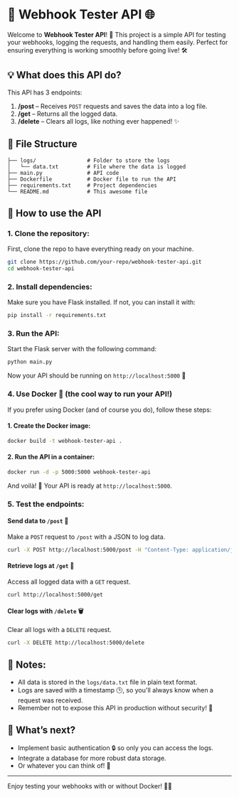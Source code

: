 # 🚀 Webhook Tester API 🌐

Welcome to **Webhook Tester API**! 🎉 This project is a simple API for testing your webhooks, logging the requests, and handling them easily. Perfect for ensuring everything is working smoothly before going live! 🛠️

## 💡 What does this API do?
This API has 3 endpoints:
1. **/post** – Receives `POST` requests and saves the data into a log file.
2. **/get** – Returns all the logged data.
3. **/delete** – Clears all logs, like nothing ever happened! ✨

## 📂 File Structure
```
├── logs/                # Folder to store the logs
│   └── data.txt         # File where the data is logged
├── main.py              # API code
├── Dockerfile           # Docker file to run the API
├── requirements.txt     # Project dependencies
└── README.md            # This awesome file
```

## 🚀 How to use the API

### 1. Clone the repository:
First, clone the repo to have everything ready on your machine.
```bash
git clone https://github.com/your-repo/webhook-tester-api.git
cd webhook-tester-api
```

### 2. Install dependencies:
Make sure you have Flask installed. If not, you can install it with:
```bash
pip install -r requirements.txt
```

### 3. Run the API:
Start the Flask server with the following command:
```bash
python main.py
```
Now your API should be running on `http://localhost:5000` 🎉

### 4. Use Docker 🐳 (the cool way to run your API!)
If you prefer using Docker (and of course you do), follow these steps:

#### 1. Create the Docker image:
```bash
docker build -t webhook-tester-api .
```

#### 2. Run the API in a container:
```bash
docker run -d -p 5000:5000 webhook-tester-api
```

And voilà! 🎉 Your API is ready at `http://localhost:5000`.

### 5. Test the endpoints:
#### **Send data to `/post`** 📨
Make a `POST` request to `/post` with a JSON to log data.
```bash
curl -X POST http://localhost:5000/post -H "Content-Type: application/json" -d '{"message": "Hello, webhook!"}'
```

#### **Retrieve logs at `/get`** 📜
Access all logged data with a `GET` request.
```bash
curl http://localhost:5000/get
```

#### **Clear logs with `/delete`** 🗑️
Clear all logs with a `DELETE` request.
```bash
curl -X DELETE http://localhost:5000/delete
```

## 📝 Notes:
- All data is stored in the `logs/data.txt` file in plain text format.
- Logs are saved with a timestamp 🕒, so you'll always know when a request was received.
- Remember not to expose this API in production without security! 🚨

## 🤖 What’s next?
- Implement basic authentication 🔒 so only you can access the logs.
- Integrate a database for more robust data storage.
- Or whatever you can think of! 🎨

---

Enjoy testing your webhooks with or without Docker! 🐳🌈